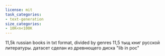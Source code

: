 ```yaml
---
license: mit
task_categories:
- text-generation
size_categories:
- 10K<n<100K
---
```

11,5k russian books in txt format, divided by genres
11,5 тыщ книг русской литературы. датасет сделан из древнющего диска "lib in poc"